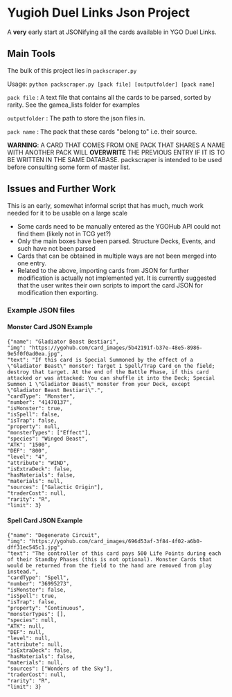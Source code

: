 # Yugioh Duel Links Json Project

A **very** early start at JSONifying all the cards available in YGO Duel Links.

## Main Tools

The bulk of this project lies in `packscraper.py`

Usage: `python packscraper.py [pack file] [outputfolder] [pack name]`

`pack file` : A text file that contains all the cards to be parsed, sorted by rarity. See the gamea_lists folder for examples

`outputfolder` : The path to store the json files in.

`pack name` : The pack that these cards "belong to" i.e. their source. 

**WARNING**: A CARD THAT COMES FROM ONE PACK THAT SHARES A NAME WITH ANOTHER PACK WILL **OVERWRITE** THE PREVIOUS ENTRY IF IT IS TO BE WRITTEN IN THE SAME DATABASE. packscraper is intended to be used before consulting some form of master list.

## Issues and Further Work

This is an early, somewhat informal script that has much, much work needed for it to be usable on a large scale

* Some cards need to be manually entered as the YGOHub API could not find them (likely not in TCG yet?)
* Only the main boxes have been parsed. Structure Decks, Events, and such have not been parsed
* Cards that can be obtained in multiple ways are not been merged into one entry.
* Related to the above, importing cards from JSON for further modification is actually not implemented yet. It is currently suggested that the user writes their own scripts to import the card JSON for modification then exporting.

### Example JSON files

#### Monster Card JSON Example

```
{"name": "Gladiator Beast Bestiari", 
"img": "https://ygohub.com/card_images/5b42191f-b37e-48e5-8986-9e5f0f0ad0ea.jpg", 
"text": "If this card is Special Summoned by the effect of a \"Gladiator Beast\" monster: Target 1 Spell/Trap Card on the field; destroy that target. At the end of the Battle Phase, if this card attacked or was attacked: You can shuffle it into the Deck; Special Summon 1 \"Gladiator Beast\" monster from your Deck, except \"Gladiator Beast Bestiari\".", 
"cardType": "Monster", 
"number": "41470137", 
"isMonster": true, 
"isSpell": false, 
"isTrap": false, 
"property": null, 
"monsterTypes": ["Effect"], 
"species": "Winged Beast", 
"ATK": "1500", 
"DEF": "800", 
"level": "4", 
"attribute": "WIND", 
"isExtraDeck": false, 
"hasMaterials": false, 
"materials": null, 
"sources": ["Galactic Origin"], 
"traderCost": null, 
"rarity": "R", 
"limit": 3}
```
#### Spell Card JSON Example

```
{"name": "Degenerate Circuit", 
"img": "https://ygohub.com/card_images/696d53af-3f84-4f02-a6b0-dff31ec545c1.jpg", 
"text": "The controller of this card pays 500 Life Points during each of their Standby Phases (this is not optional). Monster Cards that would be returned from the field to the hand are removed from play instead.", 
"cardType": "Spell", 
"number": "36995273", 
"isMonster": false, 
"isSpell": true, 
"isTrap": false, 
"property": "Continuous", 
"monsterTypes": [], 
"species": null,
"ATK": null, 
"DEF": null, 
"level": null, 
"attribute": null, 
"isExtraDeck": false, 
"hasMaterials": false, 
"materials": null, 
"sources": ["Wonders of the Sky"], 
"traderCost": null, 
"rarity": "R", 
"limit": 3}
```